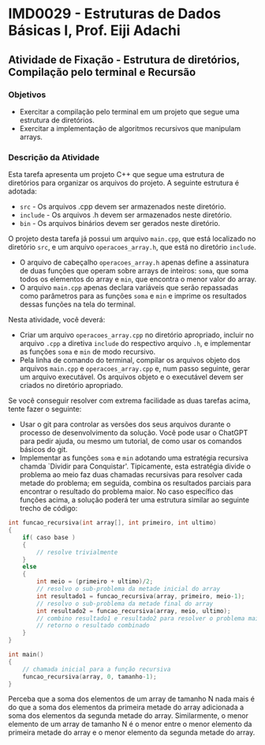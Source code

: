 # IMD0029 - Estruturas de Dados Básicas I, Prof. Eiji Adachi
## Atividade de Fixação - Estrutura de diretórios, Compilação pelo terminal e Recursão

### Objetivos
- Exercitar a compilação pelo terminal em um projeto que segue uma estrutura de diretórios.
- Exercitar a implementação de algoritmos recursivos que manipulam arrays.

### Descrição da Atividade
Esta tarefa apresenta um projeto C++ que segue uma estrutura de diretórios para organizar os arquivos do projeto. A seguinte estrutura é adotada:
- ``src`` - Os arquivos .cpp devem ser armazenados neste diretório.
- ``include`` - Os arquivos .h devem ser armazenados neste diretório.
- ``bin`` - Os arquivos binários devem ser gerados neste diretório.

O projeto desta tarefa já possui um arquivo ``main.cpp``, que está localizado no diretório ``src``, e um arquivo ``operacoes_array.h``, que está no diretório ``include``. 
- O arquivo de cabeçalho ``operacoes_array.h`` apenas define a assinatura de duas funções que operam sobre arrays de inteiros: ``soma``, que soma todos os elementos do array e ``min``, que encontra o menor valor do array. 
- O arquivo ``main.cpp`` apenas declara variáveis que serão repassadas como parâmetros para as funções ``soma`` e ``min`` e imprime os resultados dessas funções na tela do terminal.

Nesta atividade, você deverá:
- Criar um arquivo ``operacoes_array.cpp`` no diretório apropriado, incluir no arquivo ``.cpp`` a diretiva ``include`` do respectivo arquivo ``.h``, e implementar as funções ``soma`` e ``min`` de modo recursivo. 
- Pela linha de comando do terminal, compilar os arquivos objeto dos arquivos ``main.cpp`` e ``operacoes_array.cpp`` e, num passo seguinte, gerar um arquivo executável. Os arquivos objeto e o executável devem ser criados no diretório apropriado.

Se você conseguir resolver com extrema facilidade as duas tarefas acima, tente fazer o seguinte:
- Usar o git para controlar as versões dos seus arquivos durante o processo de desenvolvimento da solução. Você pode usar o ChatGPT para pedir ajuda, ou mesmo um tutorial, de como usar os comandos básicos do git.
- Implementar as funções ``soma`` e ``min`` adotando uma estratégia recursiva chamda `Dividir para Conquistar'. Tipicamente, esta estratégia divide o problema ao meio faz duas chamadas recursivas para resolver cada metade do problema; em seguida, combina os resultados parciais para encontrar o resultado do problema maior. No caso específico das funções acima, a solução poderá ter uma estrutura similar ao seguinte trecho de código:
```c++
int funcao_recursiva(int array[], int primeiro, int ultimo)
{
    if( caso base )
    {
        // resolve trivialmente
    }
    else
    {
        int meio = (primeiro + ultimo)/2;
        // resolvo o sub-problema da metade inicial do array
        int resultado1 = funcao_recursiva(array, primeiro, meio-1);
        // resolvo o sub-problema da metade final do array
        int resultado2 = funcao_recursiva(array, meio, ultimo);
        // combino resultado1 e resultado2 para resolver o problema maior
        // retorno o resultado combinado
    }
}

int main()
{
    // chamada inicial para a função recursiva
    funcao_recursiva(array, 0, tamanho-1);
}
```
Perceba que a soma dos elementos de um array de tamanho N nada mais é do que a soma dos elementos da primeira metade do array adicionada a soma dos elementos da segunda metade do array. Similarmente, o menor elemento de um array de tamanho N é o menor entre o menor elemento da primeira metade do array e o menor elemento da segunda metade do array.
